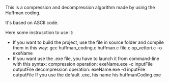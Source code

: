 This is a compression and decompression algorithm made by using the Huffman coding.

It's based on ASCII code.

Here some instrusction to use it:

- If you want to build the project, use the file in source folder and compile them in this way:
				gcc huffman_coding.c huffman.c file.c op_vettori.c -o exeName
- If you want use the .exe file, you have to launch it from command-line with this syntax:
				compression operation: exeName.exe -c inputFile outputFile
				decompression operation: exeName.exe -d inputFile outputFile
	If you use the default .exe, his name his huffmanCoding.exe